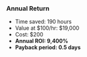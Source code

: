 ### Annual Return

- Time saved: 190 hours
- Value at $100/hr: $19,000
- Cost: $200
- **Annual ROI: 9,400%**
- **Payback period: 0.5 days**
